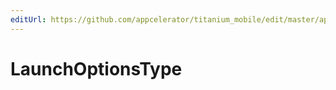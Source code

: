 ```yaml
---
editUrl: https://github.com/appcelerator/titanium_mobile/edit/master/apidoc/Titanium/App/iOS/iOS.yml
---
```

# LaunchOptionsType

<TypeHeader/>

<ApiDocs/>
